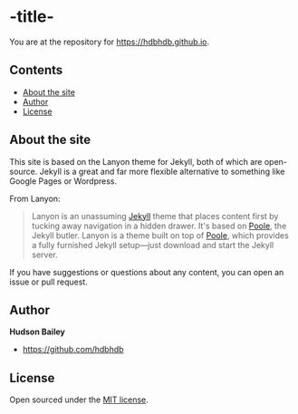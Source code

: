 # -title-

You are at the repository for https://hdbhdb.github.io. 

## Contents

- [About the site](#about-the-site)
- [Author](#author)
- [License](#license)


## About the site
This site is based on the Lanyon theme for Jekyll, both of which are open-source. Jekyll is a great and far more flexible alternative to something like Google Pages or Wordpress.


From Lanyon:
  >Lanyon is an unassuming [Jekyll](http://jekyllrb.com) theme that places content first by tucking away navigation in a hidden drawer. It's based on [Poole](http://getpoole.com), the Jekyll butler.
  Lanyon is a theme built on top of [Poole](https://github.com/poole/poole), which provides a fully furnished Jekyll setup—just download and start the Jekyll server.

If you have suggestions or questions about any content, you can open an issue or pull request.

## Author

**Hudson Bailey**
- <https://github.com/hdbhdb>


## License

Open sourced under the [MIT license](LICENSE.md).
